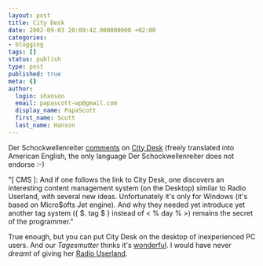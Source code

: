 ```yaml
---
layout: post
title: City Desk
date: 2002-09-03 20:09:42.000000000 +02:00
categories:
- blogging
tags: []
status: publish
type: post
published: true
meta: {}
author:
  login: shanson
  email: papascott-wp@gmail.com
  display_name: PapaScott
  first_name: Scott
  last_name: Hanson
---
```

<p>Der Schockwellenreiter <a href="http://www.schockwellenreiter.de/2002/09/03.html#a7586">comments</a> on <a href="http://www.fogcreek.com/CityDesk/">City Desk</a> (freely translated into American English, the only language Der Schockwellenreiter does not endorse  :-) </p>
<p>"[ CMS ]:  And if one follows the link to City Desk, one discovers an interesting content management system (on the Desktop) similar to Radio Userland, with several new ideas. Unfortunately it's only for Windows (it's based on Micro$ofts Jet engine).  And why they needed yet introduce yet another tag system ({ $. tag $ } instead of < % day % >) remains the secret of the programmer."</p>
<p>True enough, but you can put City Desk on the desktop of inexperienced PC users. And our <em>Tagesmutter</em> thinks it's <a href="http://www.tagesmuetter-vaeter.de/">wonderful</a>. I would have never <em>dreamt</em> of giving her <a href="http://radio.userland.com">Radio Userland</a>.</p>
